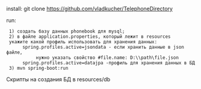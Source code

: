 install: git clone https://github.com/vladkucher/TelephoneDirectory


run: 

     1) создать базу данных phonebook для mysql;
     2) в файле application.properties, который лежит в resources
     укажите какой профиль использовать для хранения данных:
          spring.profiles.active=jsondata - если хранить данные в json файле,
               нужно указать свойство #file.name: D:\\path\file.json 
          spring.profiles.active=datajpa -профиль для хранения данных в БД
     3) mvn spring-boot:run 
     
Скрипты на создания БД в resources/db
  
